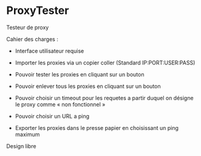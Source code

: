 # ProxyTester
Testeur de proxy 

Cahier des charges :

- Interface utilisateur requise

- Importer les proxies via un copier coller (Standard IP:PORT:USER:PASS)

- Pouvoir tester les proxies en cliquant sur un bouton

- Pouvoir enlever tous les proxies en cliquant sur un bouton

- Pouvoir choisir un timeout pour les requetes a partir duquel on désigne le proxy comme « non fonctionnel »

- Pouvoir choisir un URL a ping

- Exporter les proxies dans le presse papier en choisissant un ping maximum

Design libre